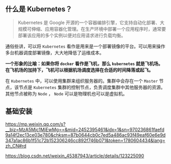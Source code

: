 ## 什么是 Kubernetes？

> Kubernetes 是 Google 开源的一个容器编排引擎，它支持自动化部署、大规模可伸缩、应用容器化管理。在生产环境中部署一个应用程序时，通常要部署该应用的多个实例以便对应用请求进行负载均衡。

通俗些讲，可以将 `Kubernetes` 看作是用来是一个部署镜像的平台。可以用来操作多台机器调度部署镜像，大大地降低了运维成本。

**一个形象的比喻：如果你将 `docker` 看作是飞机，那么 `kubernetes` 就是飞机场。在飞机场的加持下，飞机可以根据机场调度选择在合适的时间降落或起飞。**

在 `Kubernetes` 中，可以使用集群来组织服务器的。集群中会存在一个 `Master` 节点，该节点是 `Kubernetes` 集群的控制节点，负责调度集群中其他服务器的资源。其他节点被称为 `Node` ， `Node` 可以是物理机也可以是虚拟机。

## 基础安装

https://mp.weixin.qq.com/s?__biz=MzA5Mjc1MjEwMg==&mid=2452395461&idx=1&sn=970236861faefd9a14f2ec13ce03e780&chksm=87b0644cb0c7ed5a486ac93f49eaf60e6e9d347a1ac86b1f51c72b152306246cc892f746b071&token=1780604434&lang=zh_CN#rd

https://blog.csdn.net/weixin_45387943/article/details/123225090